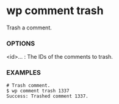 # wp comment trash

Trash a comment.

### OPTIONS

&lt;id&gt;...
: The IDs of the comments to trash.

### EXAMPLES

    # Trash comment.
    $ wp comment trash 1337
    Success: Trashed comment 1337.


